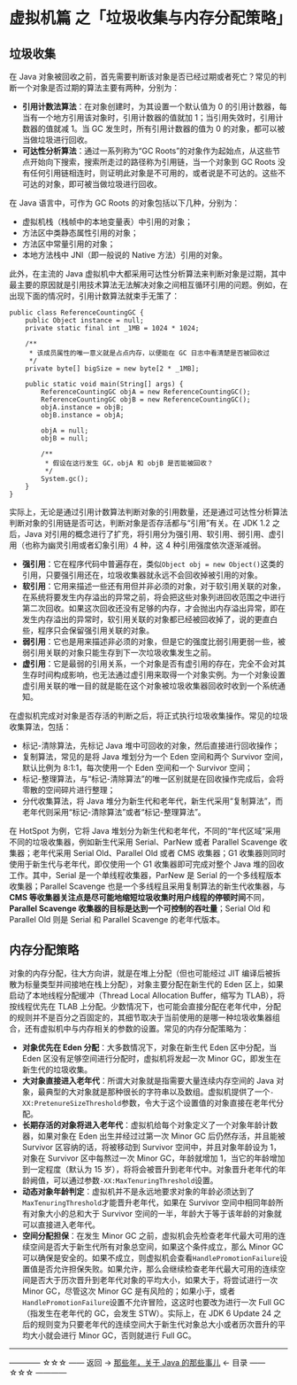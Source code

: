 # 虚拟机篇 之「垃圾收集与内存分配策略」

## 垃圾收集

在 Java 对象被回收之前，首先需要判断该对象是否已经过期或者死亡？常见的判断一个对象是否过期的算法主要有两种，分别为：

- **引用计数法算法**：在对象创建时，为其设置一个默认值为 0 的引用计数器，每当有一个地方引用该对象时，引用计数器的值就加 1；当引用失效时，引用计数器的值就减 1。当 GC 发生时，所有引用计数器的值为 0 的对象，都可以被当做垃圾进行回收。
- **可达性分析算法**：通过一系列称为“GC Roots”的对象作为起始点，从这些节点开始向下搜索，搜索所走过的路径称为引用链，当一个对象到 GC Roots 没有任何引用链相连时，则证明此对象是不可用的，或者说是不可达的。这些不可达的对象，即可被当做垃圾进行回收。

在 Java 语言中，可作为 GC Roots 的对象包括以下几种，分别为：

- 虚拟机栈（栈帧中的本地变量表）中引用的对象；
- 方法区中类静态属性引用的对象；
- 方法区中常量引用的对象；
- 本地方法栈中 JNI（即一般说的 Native 方法）引用的对象。

此外，在主流的 Java 虚拟机中大都采用可达性分析算法来判断对象是过期，其中最主要的原因就是引用技术算法无法解决对象之间相互循环引用的问题。例如，在出现下面的情况时，引用计数算法就束手无策了：

```
public class ReferenceCountingGC {
    public Object instance = null;
    private static final int _1MB = 1024 * 1024;

    /**
     * 该成员属性的唯一意义就是占点内存，以便能在 GC 日志中看清楚是否被回收过
     */
    private byte[] bigSize = new byte[2 * _1MB];

    public static void main(String[] args) {
        ReferenceCountingGC objA = new ReferenceCountingGC();
        ReferenceCountingGC objB = new ReferenceCountingGC();
        objA.instance = objB;
        objB.instance = objA;

        objA = null;
        objB = null;

        /**
         * 假设在这行发生 GC，objA 和 objB 是否能被回收？
         */
        System.gc();
    }
}
```

实际上，无论是通过引用计数算法判断对象的引用数量，还是通过可达性分析算法判断对象的引用链是否可达，判断对象是否存活都与“引用”有关。在 JDK 1.2 之后，Java 对引用的概念进行了扩充，将引用分为强引用、软引用、弱引用、虚引用（也称为幽灵引用或者幻象引用）4 种，这 4 种引用强度依次逐渐减弱。

- **强引用**：它在程序代码中普遍存在，类似`Object obj = new Object()`这类的引用，只要强引用还在，垃圾收集器就永远不会回收掉被引用的对象。
- **软引用**：它用来描述一些还有用但并非必须的对象，对于软引用关联的对象，在系统将要发生内存溢出的异常之前，将会把这些对象列进回收范围之中进行第二次回收。如果这次回收还没有足够的内存，才会抛出内存溢出异常，即在发生内存溢出的异常时，软引用关联的对象都已经被回收掉了，说的更直白些，程序只会保留强引用关联的对象。
- **弱引用**：它也是用来描述非必须的对象，但是它的强度比弱引用更弱一些，被弱引用关联的对象只能生存到下一次垃圾收集发生之前。
- **虚引用**：它是最弱的引用关系，一个对象是否有虚引用的存在，完全不会对其生存时间构成影响，也无法通过虚引用来取得一个对象实例。为一个对象设置虚引用关联的唯一目的就是能在这个对象被垃圾收集器回收时收到一个系统通知。

在虚拟机完成对对象是否存活的判断之后，将正式执行垃圾收集操作。常见的垃圾收集算法，包括：

- 标记-清除算法，先标记 Java 堆中可回收的对象，然后直接进行回收操作；
- 复制算法，常见的是将 Java 堆划分为一个 Eden 空间和两个 Survivor 空间，默认比例为 8:1:1，每次使用一个 Eden 空间和一个 Survivor 空间；
- 标记-整理算法，与“标记-清除算法”的唯一区别就是在回收操作完成后，会将零散的空间碎片进行整理；
- 分代收集算法，将 Java 堆分为新生代和老年代，新生代采用“复制算法”，而老年代则采用“标记-清除算法”或者“标记-整理算法”。

在 HotSpot 为例，它将 Java 堆划分为新生代和老年代，不同的“年代区域”采用不同的垃圾收集器，例如新生代采用 Serial、ParNew 或者 Parallel Scavenge 收集器；老年代采用 Serial Old、Parallel Old 或者 CMS 收集器；G1 收集器则同时使用于新生代与老年代，即仅使用一个 G1 收集器即可完成对整个 Java 堆的回收工作。其中，Serial 是一个单线程收集器，ParNew 是 Serial 的一个多线程版本收集器；Parallel Scavenge 也是一个多线程且采用复制算法的新生代收集器，与 **CMS 等收集器关注点是尽可能地缩短垃圾收集时用户线程的停顿时间**不同，**Parallel Scavenge 收集器的目标是达到一个可控制的吞吐量**；Serial Old 和 Parallel Old 则是 Serial 和 Parallel Scavenge 的老年代版本。

## 内存分配策略

对象的内存分配，往大方向讲，就是在堆上分配（但也可能经过 JIT 编译后被拆散为标量类型并间接地在栈上分配），对象主要分配在新生代的 Eden 区上，如果启动了本地线程分配缓冲（Thread Local Allocation Buffer，缩写为 TLAB），将按线程优先在 TLAB 上分配。少数情况下，也可能会直接分配在老年代中，分配的规则并不是百分之百固定的，其细节取决于当前使用的是哪一种垃圾收集器组合，还有虚拟机中与内存相关的参数的设置。常见的内存分配策略为：

- **对象优先在 Eden 分配**：大多数情况下，对象在新生代 Eden 区中分配，当 Eden 区没有足够空间进行分配时，虚拟机将发起一次 Minor GC，即发生在新生代的垃圾收集。
- **大对象直接进入老年代**：所谓大对象就是指需要大量连续内存空间的 Java 对象，最典型的大对象就是那种很长的字符串以及数组。虚拟机提供了一个`-XX:PretenureSizeThreshold`参数，令大于这个设置值的对象直接在老年代分配。
- **长期存活的对象将进入老年代**：虚拟机给每个对象定义了一个对象年龄计数器，如果对象在 Eden 出生并经过过第一次 Minor GC 后仍然存活，并且能被 Survivor 区容纳的话，将被移动到 Survivor 空间中，并且对象年龄设为 1，对象在 Survivor 区中每熬过一次 Minor GC，年龄就增加 1，当它的年龄增加到一定程度（默认为 15 岁），将将会被晋升到老年代中。对象晋升老年代的年龄阙值，可以通过参数`-XX:MaxTenuringThreshold`设置。
- **动态对象年龄判定**：虚拟机并不是永远地要求对象的年龄必须达到了`MaxTenuringThreshold`才能晋升老年代，如果在 Survivor 空间中相同年龄所有对象大小的总和大于 Survivor 空间的一半，年龄大于等于该年龄的对象就可以直接进入老年代。
- **空间分配担保**：在发生 Minor GC 之前，虚拟机会先检查老年代最大可用的连续空间是否大于新生代所有对象总空间，如果这个条件成立，那么 Minor GC 可以确保是安全的。如果不成立，则虚拟机会查看`HandlePromotionFailure`设置值是否允许担保失败。如果允许，那么会继续检查老年代最大可用的连续空间是否大于历次晋升到老年代对象的平均大小，如果大于，将尝试进行一次 Minor GC，尽管这次 Minor GC 是有风险的；如果小于，或者`HandlePromotionFailure`设置不允许冒险，这这时也要改为进行一次 Full GC（指发生在老年代的 GC，会发生 STW）。实际上，在 JDK 6 Update 24 之后的规则变为只要老年代的连续空间大于新生代对象总大小或者历次晋升的平均大小就会进行 Minor GC，否则就进行 Full GC。



----------

———— ☆☆☆ —— 返回 -> [那些年，关于 Java 的那些事儿](https://github.com/guobinhit/java-skills/blob/master/README.md) <- 目录 —— ☆☆☆ ————
